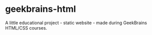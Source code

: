 # geekbrains-html
A little educational project - static website - made during GeekBrains HTML/CSS courses.
